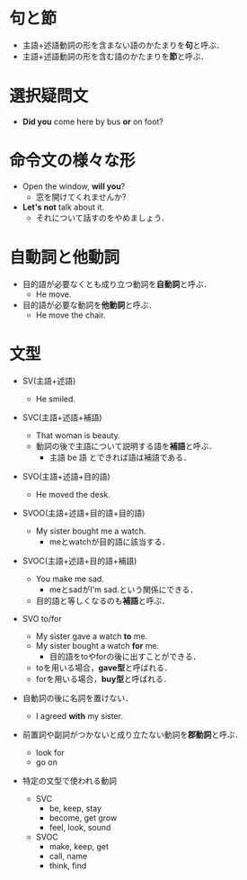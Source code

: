 # 句と節
- 主語+述語動詞の形を含まない語のかたまりを**句**と呼ぶ．
- 主語+述語動詞の形を含む語のかたまりを**節**と呼ぶ．

# 選択疑問文
- **Did you** come here by bus **or** on foot?

# 命令文の様々な形
- Open the window, **will you**?
  - 窓を開けてくれませんか?
- **Let's not** talk about it.
  - それについて話すのをやめましょう．

# 自動詞と他動詞
- 目的語が必要なくとも成り立つ動詞を**自動詞**と呼ぶ．
  - He move.
- 目的語が必要な動詞を**他動詞**と呼ぶ．
  - He move the chair.

# 文型
- SV(主語+述語)
  - He smiled.
- SVC(主語+述語+補語)
  - That woman is beauty.
  - 動詞の後で主語について説明する語を**補語**と呼ぶ．
    - 主語 be 語 とできれば語は補語である．
- SVO(主語+述語+目的語)
  - He moved the desk.
- SVOO(主語+述語+目的語+目的語)
  - My sister bought me a watch.
    - meとwatchが目的語に該当する．
- SVOC(主語+述語+目的語+補語)
  - You make me sad.
    - meとsadがI'm sad.という関係にできる．
  - 目的語と等しくなるのも**補語**と呼ぶ．
- SVO to/for
  - My sister gave a watch **to** me.
  - My sister bought a watch **for** me.
    - 目的語をtoやforの後に出すことができる．
  - toを用いる場合，**gave型**と呼ばれる．
  - forを用いる場合，**buy型**と呼ばれる．
- 自動詞の後に名詞を置けない．
  - I agreed **with** my sister.
- 前置詞や副詞がつかないと成り立たない動詞を**郡動詞**と呼ぶ．
  - look for
  - go on

- 特定の文型で使われる動詞
  - SVC
    - be, keep, stay
    - become, get grow
    - feel, look, sound
  - SVOC
    - make, keep, get
    - call, name
    - think, find
